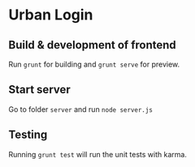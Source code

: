 # Urban Login

## Build & development of frontend

Run `grunt` for building and `grunt serve` for preview.

## Start server

Go to folder `server` and run `node server.js`


## Testing

Running `grunt test` will run the unit tests with karma.

